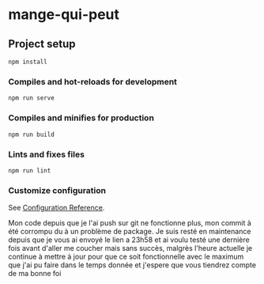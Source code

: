 # mange-qui-peut

## Project setup
```
npm install
```

### Compiles and hot-reloads for development
```
npm run serve
```

### Compiles and minifies for production
```
npm run build
```

### Lints and fixes files
```
npm run lint
```

### Customize configuration
See [Configuration Reference](https://cli.vuejs.org/config/).

Mon code depuis que je l'ai push sur git ne fonctionne plus, mon commit à été corrompu du à un problème de package.
Je suis resté en maintenance depuis que je vous ai envoyé le lien a 23h58
et ai voulu testé une dernière fois avant d'aller me coucher mais sans succès, malgrès l'heure actuelle je continue à mettre à jour pour que ce soit fonctionnelle
avec le maximum que j'ai pu faire dans le temps donnée et j'espere que vous tiendrez compte de ma bonne foi 
